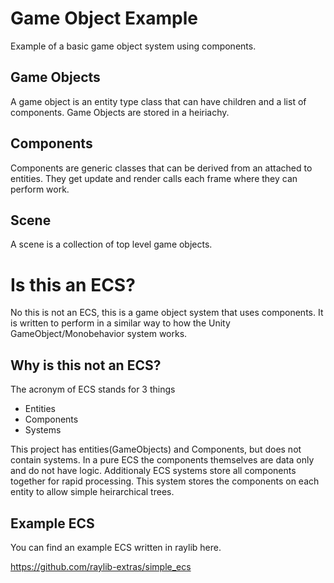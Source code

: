# Game Object Example
Example of a basic game object system using components.

## Game Objects
A game object is an entity type class that can have children and a list of components. Game Objects are stored in a heiriachy.

## Components
Components are generic classes that can be derived from an attached to entities. They get update and render calls each frame where they can perform work.

## Scene
A scene is a collection of top level game objects.

# Is this an ECS?
No this is not an ECS, this is a game object system that uses components. It is written to perform in a similar way to how the Unity GameObject/Monobehavior system works.

## Why is this not an ECS?
The acronym of ECS stands for 3 things
  * Entities
  * Components
  * Systems

This project has entities(GameObjects) and Components, but does not contain systems. In a pure ECS the components themselves are data only and do not have logic. Additionaly ECS systems store all components together for rapid processing. This system stores the components on each entity to allow simple heirarchical trees.

## Example ECS
You can find an example ECS written in raylib here.

https://github.com/raylib-extras/simple_ecs

